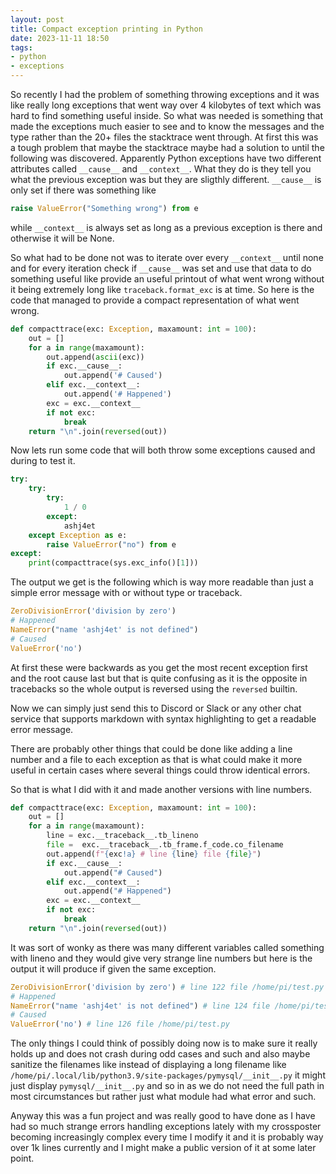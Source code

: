 ```yaml
---
layout: post
title: Compact exception printing in Python
date: 2023-11-11 18:50
tags:
- python
- exceptions
---
```

So recently I had the problem of something throwing exceptions and it was like really long exceptions that went way over 4 kilobytes of text which was hard to find something useful inside. So what was needed is something that made the exceptions much easier to see and to know the messages and the type rather than the 20+ files the stacktrace went through. At first this was a tough problem that maybe the stacktrace maybe had a solution to until the following was discovered. Apparently Python exceptions have two different attributes called `__cause__` and `__context__`. What they do is they tell you what the previous exception was but they are sligthly different. `__cause__` is only set if there was something like
```python
raise ValueError("Something wrong") from e
```
while `__context__` is always set as long as a previous exception is there and otherwise it will be None.

So what had to be done not was to iterate over every `__context__` until none and for every iteration check if `__cause__` was set and use that data to do something useful like provide an useful printout of what went wrong without it being extremely long like `traceback.format_exc` is at time. So here is the code that managed to provide a compact representation of what went wrong.
```python
def compacttrace(exc: Exception, maxamount: int = 100):
    out = []
    for a in range(maxamount):
        out.append(ascii(exc))
        if exc.__cause__:
            out.append('# Caused')
        elif exc.__context__:
            out.append('# Happened')
        exc = exc.__context__
        if not exc:
            break
    return "\n".join(reversed(out))
```
Now lets run some code that will both throw some exceptions caused and during to test it.
```python
try:
    try:
        try:
            1 / 0
        except:
            ashj4et
    except Exception as e:
        raise ValueError("no") from e
except:
    print(compacttrace(sys.exc_info()[1]))
```
The output we get is the following which is way more readable than just a simple error message with or without type or traceback.
```python
ZeroDivisionError('division by zero')
# Happened
NameError("name 'ashj4et' is not defined")
# Caused
ValueError('no')
```
At first these were backwards as you get the most recent exception first and the root cause last but that is quite confusing as it is the opposite in tracebacks so the whole output is reversed using the `reversed` builtin.

Now we can simply just send this to Discord or Slack or any other chat service that supports markdown with syntax highlighting to get a readable error message.

There are probably other things that could be done like adding a line number and a file to each exception as that is what could make it more useful in certain cases where several things could throw identical errors.

So that is what I did with it and made another versions with line numbers.
```python
def compacttrace(exc: Exception, maxamount: int = 100):
    out = []
    for a in range(maxamount):
        line = exc.__traceback__.tb_lineno
        file =  exc.__traceback__.tb_frame.f_code.co_filename
        out.append(f"{exc!a} # line {line} file {file}")
        if exc.__cause__:
            out.append("# Caused")
        elif exc.__context__:
            out.append("# Happened")
        exc = exc.__context__
        if not exc:
            break
    return "\n".join(reversed(out))
```
It was sort of wonky as there was many different variables called something with lineno and they would give very strange line numbers but here is the output it will produce if given the same exception.
```python
ZeroDivisionError('division by zero') # line 122 file /home/pi/test.py
# Happened
NameError("name 'ashj4et' is not defined") # line 124 file /home/pi/test.py
# Caused
ValueError('no') # line 126 file /home/pi/test.py
```
The only things I could think of possibly doing now is to make sure it really holds up and does not crash during odd cases and such and also maybe sanitize the filenames like instead of displaying a long filename like `/home/pi/.local/lib/python3.9/site-packages/pymysql/__init__.py` it might just display `pymysql/__init__.py` and so in as we do not need the full path in most circumstances but rather just what module had what error and such.

Anyway this was a fun project and was really good to have done as I have had so much strange errors handling exceptions lately with my crossposter becoming increasingly complex every time I modify it and it is probably way over 1k lines currently and I might make a public version of it at some later point.
